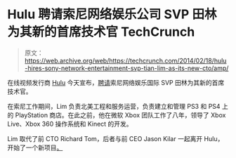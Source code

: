 # Hulu 聘请索尼网络娱乐公司 SVP 田林为其新的首席技术官 TechCrunch

> 原文：<https://web.archive.org/web/https://techcrunch.com/2014/02/18/hulu-hires-sony-network-entertainment-svp-tian-lim-as-its-new-cto/amp/>

在线视频发行商 [Hulu](https://web.archive.org/web/20230212131046/http://www.hulu.com/) 今天宣布，[聘请](https://web.archive.org/web/20230212131046/http://blog.hulu.com/2014/02/18/a-world-class-builder-joins-the-hulu-ranks/)索尼网络娱乐国际 SVP 田林为其新的首席技术官。

在索尼工作期间，Lim 负责北美工程和服务运营，负责建立和管理 PS3 和 PS4 上的 PlayStation 商店。在此之前，他在微软 Xbox 团队工作了八年，领导了 Xbox Live、Xbox 360 操作系统和 Kinect 的开发。

Lim 取代了前 CTO Richard Tom，后者与前 CEO Jason Kilar 一起离开 Hulu，开始了一个新项目[。](https://web.archive.org/web/20230212131046/https://techcrunch.com/2013/05/28/former-hulu-ceo-jason-kilar-cto-richard-tom-re-emerge-to-build-a-stealth-startup-in-l-a/)

<amp-analytics data-credentials="include" class="i-amphtml-layout-fixed i-amphtml-layout-size-defined" i-amphtml-layout="fixed"></amp-analytics>